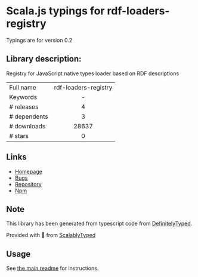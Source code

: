 
# Scala.js typings for rdf-loaders-registry

Typings are for version 0.2

## Library description:
Registry for JavaScript native types loader based on RDF descriptions

|                    |                 |
| ------------------ | :-------------: |
| Full name          | rdf-loaders-registry |
| Keywords           | - |
| # releases         | 4 |
| # dependents       | 3 |
| # downloads        | 28637 |
| # stars            | 0 |

## Links
- [Homepage](https://github.com/zazuko/rdf-loaders-registry)
- [Bugs](https://github.com/zazuko/rdf-loaders-registry/issues)
- [Repository](https://github.com/zazuko/rdf-loaders-registry)
- [Npm](https://www.npmjs.com/package/rdf-loaders-registry)
    


## Note
This library has been generated from typescript code from [DefinitelyTyped](https://definitelytyped.org).

Provided with :purple_heart: from [ScalablyTyped](https://github.com/oyvindberg/ScalablyTyped)

## Usage
See [the main readme](../../readme.md) for instructions.


